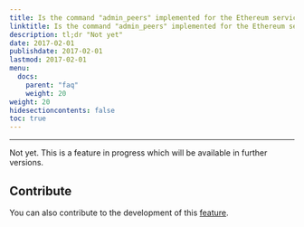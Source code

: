 ```yaml
---
title: Is the command "admin_peers" implemented for the Ethereum service?
linktitle: Is the command "admin_peers" implemented for the Ethereum service?
description: tl;dr "Not yet"
date: 2017-02-01
publishdate: 2017-02-01
lastmod: 2017-02-01
menu:
  docs:
    parent: "faq"
    weight: 20
weight: 20
hidesectioncontents: false
toc: true
---
```

-----
Not yet. This is a feature in progress which will be available in further versions. <br>

## Contribute

You can also contribute to the development of this [feature](https://github.com/honeytrap/honeytrap/issues/389).
